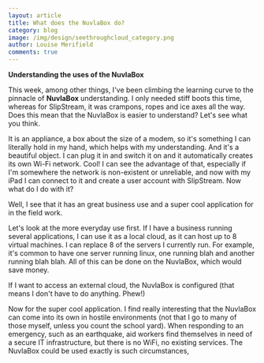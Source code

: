```yaml
---
layout: article
title: What does the NuvlaBox do?
category: blog
image: /img/design/seethroughcloud_category.png
author: Louise Merifield
comments: true
---
```


**Understanding the uses of the NuvlaBox**

This week, among other things, I've been climbing the learning curve to the pinnacle of **NuvlaBox** understanding. I only needed stiff boots this time, whereas for SlipStream, it was crampons, ropes and ice axes all the way. Does this  mean that the NuvlaBox is easier to understand? Let's see what you think.

It is an appliance, a box about the size of a modem, so it's something I can literally hold in my hand, which helps with my understanding. And it's a beautiful object. I can plug it in and switch it on and it automatically creates its own Wi-Fi network. Cool! I can see the advantage of that, especially if I'm somewhere the network is non-existent or unreliable, and now with my iPad I can connect to it and create a user account with SlipStream. Now what do I do with it?  

Well, I see that it has an great business use and a super cool application for in the field work. 

Let's look at the more everyday use first.  If I have a business running several applications, I can use it as a local cloud, as it can host up to 8 virtual machines. I can replace 8 of the servers I currently run.  For example, it's common to have one server running linux, one running blah and another running blah blah.  All of this can be done on the NuvlaBox, which would save money. 

If I want to access an external cloud, the NuvlaBox is configured (that means I don't have to do anything. Phew!)

Now for the super cool application. I find really interesting that the NuvlaBox can come into its own in hostile environments (not that I go to many of those myself, unless you count the school yard). When responding to an emergency, such as an earthquake, aid workers find themselves in need of a secure IT infrastructure, but there is no WiFi, no existing services. The NuvlaBox could be used exactly is such circumstances, 
